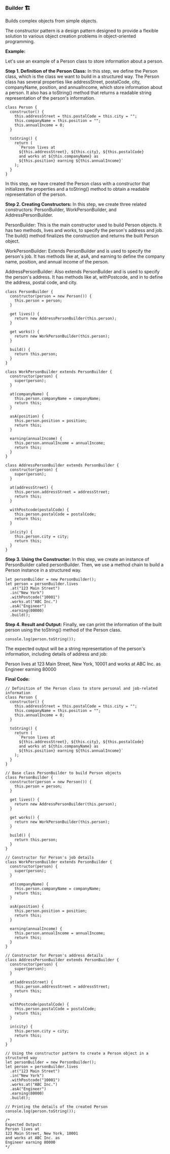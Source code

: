 ### Builder 🏗️

Builds complex objects from simple objects.

The constructor pattern is a design pattern designed to provide a flexible solution to various object creation problems in object-oriented programming.

**Example:**

Let's use an example of a Person class to store information about a person.

**Step 1. Definition of the Person Class:** In this step, we define the Person class, which is the class we want to build in a structured way. The Person class has several properties like addressStreet, postalCode, city, companyName, position, and annualIncome, which store information about a person. It also has a toString() method that returns a readable string representation of the person's information.

```
class Person {
  constructor() {
    this.addressStreet = this.postalCode = this.city = "";
    this.companyName = this.position = "";
    this.annualIncome = 0;
  }

  toString() {
    return (
      `Person lives at
      ${this.addressStreet}, ${this.city}, ${this.postalCode}
      and works at ${this.companyName} as
      ${this.position} earning ${this.annualIncome}`
    );
  }
}
```

In this step, we have created the Person class with a constructor that initializes the properties and a toString() method to obtain a readable representation of the person.


**Step 2. Creating Constructors:** In this step, we create three related constructors: PersonBuilder, WorkPersonBuilder, and AddressPersonBuilder.

PersonBuilder: This is the main constructor used to build Person objects. It has two methods, lives and works, to specify the person's address and job. The build() method finalizes the construction and returns the built Person object.

WorkPersonBuilder: Extends PersonBuilder and is used to specify the person's job. It has methods like at, asA, and earning to define the company name, position, and annual income of the person.

AddressPersonBuilder: Also extends PersonBuilder and is used to specify the person's address. It has methods like at, withPostcode, and in to define the address, postal code, and city.

```
class PersonBuilder {
  constructor(person = new Person()) {
    this.person = person;
  }

  get lives() {
    return new AddressPersonBuilder(this.person);
  }

  get works() {
    return new WorkPersonBuilder(this.person);
  }

  build() {
    return this.person;
  }
}

class WorkPersonBuilder extends PersonBuilder {
  constructor(person) {
    super(person);
  }

  at(companyName) {
    this.person.companyName = companyName;
    return this;
  }

  asA(position) {
    this.person.position = position;
    return this;
  }

  earning(annualIncome) {
    this.person.annualIncome = annualIncome;
    return this;
  }
}

class AddressPersonBuilder extends PersonBuilder {
  constructor(person) {
    super(person);
  }

  at(addressStreet) {
    this.person.addressStreet = addressStreet;
    return this;
  }

  withPostcode(postalCode) {
    this.person.postalCode = postalCode;
    return this;
  }

  in(city) {
    this.person.city = city;
    return this;
  }
}

```

**Step 3. Using the Constructor:** In this step, we create an instance of PersonBuilder called personBuilder. Then, we use a method chain to build a Person instance in a structured way.

```
let personBuilder = new PersonBuilder();
let person = personBuilder.lives
  .at("123 Main Street")
  .in("New York")
  .withPostcode("10001")
  .works.at("ABC Inc.")
  .asA("Engineer")
  .earning(80000)
  .build();
```

**Step 4. Result and Output:** Finally, we can print the information of the built person using the toString() method of the Person class.

```
console.log(person.toString());
```

The expected output will be a string representation of the person's information, including details of address and job:

Person lives at
123 Main Street, New York, 10001
and works at ABC Inc. as
Engineer earning 80000

**Final Code:**

```
// Definition of the Person class to store personal and job-related information
class Person {
  constructor() {
    this.addressStreet = this.postalCode = this.city = "";
    this.companyName = this.position = "";
    this.annualIncome = 0;
  }

  toString() {
    return (
      `Person lives at
      ${this.addressStreet}, ${this.city}, ${this.postalCode}
      and works at ${this.companyName} as
      ${this.position} earning ${this.annualIncome}`
    );
  }
}

// Base class PersonBuilder to build Person objects
class PersonBuilder {
  constructor(person = new Person()) {
    this.person = person;
  }

  get lives() {
    return new AddressPersonBuilder(this.person);
  }

  get works() {
    return new WorkPersonBuilder(this.person);
  }

  build() {
    return this.person;
  }
}

// Constructor for Person's job details
class WorkPersonBuilder extends PersonBuilder {
  constructor(person) {
    super(person);
  }

  at(companyName) {
    this.person.companyName = companyName;
    return this;
  }

  asA(position) {
    this.person.position = position;
    return this;
  }

  earning(annualIncome) {
    this.person.annualIncome = annualIncome;
    return this;
  }
}

// Constructor for Person's address details
class AddressPersonBuilder extends PersonBuilder {
  constructor(person) {
    super(person);
  }

  at(addressStreet) {
    this.person.addressStreet = addressStreet;
    return this;
  }

  withPostcode(postalCode) {
    this.person.postalCode = postalCode;
    return this;
  }

  in(city) {
    this.person.city = city;
    return this;
  }
}

// Using the constructor pattern to create a Person object in a structured way
let personBuilder = new PersonBuilder();
let person = personBuilder.lives
  .at("123 Main Street")
  .in("New York")
  .withPostcode("10001")
  .works.at("ABC Inc.")
  .asA("Engineer")
  .earning(80000)
  .build();

// Printing the details of the created Person
console.log(person.toString());

/*
Expected Output:
Person lives at
123 Main Street, New York, 10001
and works at ABC Inc. as
Engineer earning 80000
*/
```
